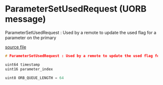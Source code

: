 # ParameterSetUsedRequest (UORB message)

ParameterSetUsedRequest : Used by a remote to update the used flag for a parameter on the primary

[source file](https://github.com/PX4/PX4-Autopilot/blob/main/msg/ParameterSetUsedRequest.msg)

```c
# ParameterSetUsedRequest : Used by a remote to update the used flag for a parameter on the primary

uint64 timestamp
uint16 parameter_index

uint8 ORB_QUEUE_LENGTH = 64

```
